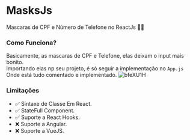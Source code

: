 # MasksJs
Mascaras de CPF e Número de Telefone no ReactJs 👺👹

### Como Funciona?
Basicamente, as mascaras de CPF e Telefone, elas deixam o input mais bonito.  
Importando elas np seu projeto, é só seguir a implementação no ` App.js `  
Onde está tudo comentado e implementado.
![bfeXU1H](https://user-images.githubusercontent.com/49910898/76009810-96008580-5ef0-11ea-9d2a-a9d5a19ef292.png)
### Limitações

- ✅ Sintaxe de Classe Em React.
- ✅ StateFull Component.
- ✅ Suporte a React Hooks.
- ❌ Suporte a Angular.
- ❌ Suporte a VueJS.
